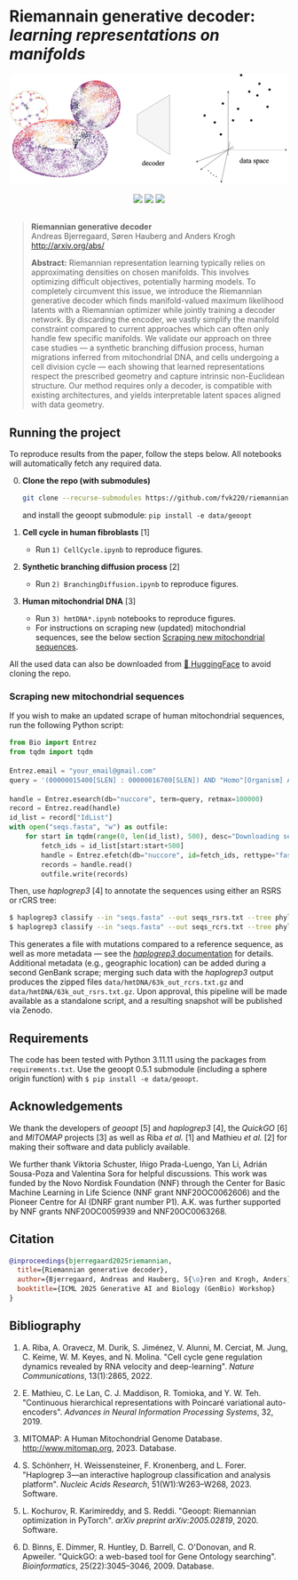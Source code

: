 # Riemannain generative decoder: <br>*learning representations on manifolds*

![RGD logo](data/frontpage_rgd.png)

<div align="center">
<a href="https://yhsure.github.io/riemannian-generative-decoder/" target="_blank"><img src=https://img.shields.io/badge/Website-online-green.svg></a>
<a href="https://arxiv.org/abs/" target="_blank"><img src=https://img.shields.io/badge/arXiv-Paper-b5212f.svg?logo=arxiv></a>
<a href="https://huggingface.co/datasets/yhsure/riemannian-generative-decoder/tree/main" target="_blank"><img src=https://img.shields.io/badge/%F0%9F%A4%97%20HuggingFace-Data-27b3b4.svg></a>
</div><br>

> **Riemannian generative decoder**<br>
> Andreas Bjerregaard, Søren Hauberg and Anders Krogh<br>
> <a href="http://arxiv.org/abs/" target="_blank">http://arxiv.org/abs/ </a> <br>
> 
> **Abstract:**
> Riemannian representation learning typically relies on approximating densities on chosen manifolds. This involves optimizing difficult objectives, potentially harming models. To completely circumvent this issue, we introduce the Riemannian generative decoder which finds manifold-valued maximum likelihood latents with a Riemannian optimizer while jointly training a decoder network. By discarding the encoder, we vastly simplify the manifold constraint compared to current approaches which can often only handle few specific manifolds. We validate our approach on three case studies — a synthetic branching diffusion process, human migrations inferred from mitochondrial DNA, and cells undergoing a cell division cycle — each showing that learned representations respect the prescribed geometry and capture intrinsic non-Euclidean structure. Our method requires only a decoder, is compatible with existing architectures, and yields interpretable latent spaces aligned with data geometry. 

## Running the project
To reproduce results from the paper, follow the steps below. All notebooks will automatically fetch any required data. 


0. **Clone the repo (with submodules)**  
   ```bash
   git clone --recurse-submodules https://github.com/fvk220/riemannian-generative-decoder.git
   ```
   and install the geoopt submodule: `pip install -e data/geoopt`

1. **Cell cycle in human fibroblasts** [1]
   - Run `1) CellCycle.ipynb` to reproduce figures.

2. **Synthetic branching diffusion process** [2]
   - Run `2) BranchingDiffusion.ipynb` to reproduce figures.

3. **Human mitochondrial DNA** [3]
   - Run `3) hmtDNA*.ipynb` notebooks to reproduce figures.  
   - For instructions on scraping new (updated) mitochondrial sequences, see the below section [Scraping new mitochondrial sequences](#scraping-new-mitochondrial-sequences).

All the used data can also be downloaded from [🤗 HuggingFace](https://huggingface.co/datasets/yhsure/riemannian-generative-decoder/tree/main) to avoid cloning the repo.


### Scraping new mitochondrial sequences
If you wish to make an updated scrape of human mitochondrial sequences, run the following Python script:
```python
from Bio import Entrez
from tqdm import tqdm

Entrez.email = "your_email@gmail.com"
query = '(00000015400[SLEN] : 00000016700[SLEN]) AND "Homo"[Organism] AND mitochondrion[FILT] NOT (unverified[All Fields] OR ("Homo sapiens subsp. \'Denisova\'"[Organism] OR Homo sp. Altai[All Fields]) OR ("Homo sapiens subsp. \'Denisova\'"[Organism] OR Denisova hominin[All Fields]) OR neanderthalensis[All Fields] OR heidelbergensis[All Fields] OR consensus[All Fields])'

handle = Entrez.esearch(db="nuccore", term=query, retmax=100000)
record = Entrez.read(handle)
id_list = record["IdList"]
with open("seqs.fasta", "w") as outfile:
    for start in tqdm(range(0, len(id_list), 500), desc="Downloading sequences"):
        fetch_ids = id_list[start:start+500]
        handle = Entrez.efetch(db="nuccore", id=fetch_ids, rettype="fasta", retmode="text")
        records = handle.read()
        outfile.write(records)
```
Then, use *haplogrep3* [4] to annotate the sequences using either an RSRS or rCRS tree: 
```bash
$ haplogrep3 classify --in "seqs.fasta" --out seqs_rsrs.txt --tree phylotree-rsrs@17.0 --extend-report
$ haplogrep3 classify --in "seqs.fasta" --out seqs_rcrs.txt --tree phylotree-fu-rcrs@1.2 --extend-report
```
This generates a file with mutations compared to a reference sequence, as well as more metadata — see the [*haplogrep3* documentation][haplogrep] for details. Additional metadata (e.g., geographic location) can be added during a second GenBank scrape; merging such data with the *haplogrep3* output produces the zipped files `data/hmtDNA/63k_out_rcrs.txt.gz` and `data/hmtDNA/63k_out_rsrs.txt.gz`. Upon approval, this pipeline will be made available as a standalone script, and a resulting snapshot will be published via Zenodo.

## Requirements
The code has been tested with Python 3.11.11 using the packages from `requirements.txt`. Use the geoopt 0.5.1 submodule (including a sphere origin function) with `$ pip install -e data/geoopt`.


[hfibro]: https://zenodo.org/records/4719436/files/velocity_anndata_human_fibroblast_DeepCycle_ISMARA.h5ad?download=1
[branching]: https://github.com/emilemathieu/pvae/blob/master/pvae/datasets/datasets.py
[haplogrep]: https://haplogrep.readthedocs.io/

## Acknowledgements
We thank the developers of *geoopt* [5] and *haplogrep3* [4], the *QuickGO* [6] and *MITOMAP* projects [3] as well as Riba *et al.* [1] and Mathieu *et al.* [2] for making their software and data publicly available.

We further thank Viktoria Schuster, Iñigo Prada-Luengo, Yan Li, Adrián Sousa-Poza and Valentina Sora for helpful discussions. This work was funded by the Novo Nordisk Foundation (NNF) through the Center for Basic Machine Learning in Life Science (NNF grant <span style="word-break: break-all;">NNF20OC0062606</span>) and the Pioneer Centre for AI (DNRF grant number P1). A.K. was further supported by NNF grants <span style="word-break: break-all;">NNF20OC0059939</span> and <span style="word-break: break-all;">NNF20OC0063268</span>. 


## Citation
```bibtex
@inproceedings{bjerregaard2025riemannian,
  title={Riemannian generative decoder},
  author={Bjerregaard, Andreas and Hauberg, S{\o}ren and Krogh, Anders},
  booktitle={ICML 2025 Generative AI and Biology (GenBio) Workshop}
}
```


## Bibliography
1. A. Riba, A. Oravecz, M. Durik, S. Jiménez, V. Alunni, M. Cerciat, M. Jung, C. Keime, W. M. Keyes, and N. Molina. "Cell cycle gene regulation dynamics revealed by RNA velocity and deep-learning". *Nature Communications*, 13(1):2865, 2022.

2. E. Mathieu, C. Le Lan, C. J. Maddison, R. Tomioka, and Y. W. Teh. "Continuous hierarchical representations with Poincaré variational auto-encoders". *Advances in Neural Information Processing Systems*, 32, 2019.

3. MITOMAP: A Human Mitochondrial Genome Database. http://www.mitomap.org, 2023. Database.

4. S. Schönherr, H. Weissensteiner, F. Kronenberg, and L. Forer. "Haplogrep 3—an interactive haplogroup classification and analysis platform". *Nucleic Acids Research*, 51(W1):W263–W268, 2023. Software.

5. L. Kochurov, R. Karimireddy, and S. Reddi. "Geoopt: Riemannian optimization in PyTorch". *arXiv preprint arXiv:2005.02819*, 2020. Software.

6. D. Binns, E. Dimmer, R. Huntley, D. Barrell, C. O'Donovan, and R. Apweiler. "QuickGO: a web-based tool for Gene Ontology searching". *Bioinformatics*, 25(22):3045–3046, 2009. Database.
